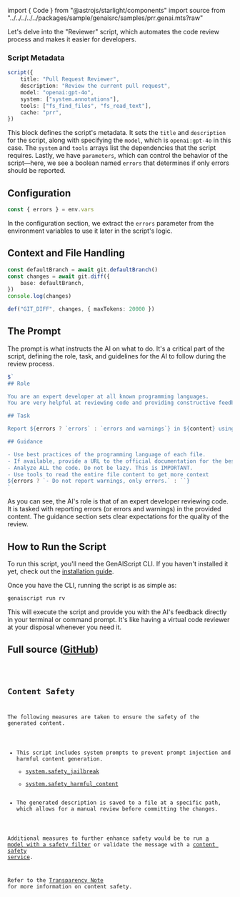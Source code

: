 
import { Code } from "@astrojs/starlight/components"
import source from "../../../../../packages/sample/genaisrc/samples/prr.genai.mts?raw"

Let's delve into the "Reviewer" script, which automates the code review process and makes it easier for developers.

### Script Metadata

```ts
script({
    title: "Pull Request Reviewer",
    description: "Review the current pull request",
    model: "openai:gpt-4o",
    system: ["system.annotations"],
    tools: ["fs_find_files", "fs_read_text"],
    cache: "prr",
})
```

This block defines the script's metadata. It sets the `title` and `description` for the script, along with specifying the `model`, which is `openai:gpt-4o` in this case. The `system` and `tools` arrays list the dependencies that the script requires. Lastly, we have `parameters`, which can control the behavior of the script—here, we see a boolean named `errors` that determines if only errors should be reported.

## Configuration

```ts
const { errors } = env.vars
```

In the configuration section, we extract the `errors` parameter from the environment variables to use it later in the script's logic.

## Context and File Handling

```ts
const defaultBranch = await git.defaultBranch()
const changes = await git.diff({
    base: defaultBranch,
})
console.log(changes)

def("GIT_DIFF", changes, { maxTokens: 20000 })
```

## The Prompt

The prompt is what instructs the AI on what to do. It's a critical part of the script, defining the role, task, and guidelines for the AI to follow during the review process.

```ts
$`
## Role

You are an expert developer at all known programming languages.
You are very helpful at reviewing code and providing constructive feedback.

## Task

Report ${errors ? `errors` : `errors and warnings`} in ${content} using the annotation format.

## Guidance

- Use best practices of the programming language of each file.
- If available, provide a URL to the official documentation for the best practice. do NOT invent URLs.
- Analyze ALL the code. Do not be lazy. This is IMPORTANT.
- Use tools to read the entire file content to get more context
${errors ? `- Do not report warnings, only errors.` : ``}
`
```

As you can see, the AI's role is that of an expert developer reviewing code. It is tasked with reporting errors (or errors and warnings) in the provided content. The guidance section sets clear expectations for the quality of the review.

## How to Run the Script

To run this script, you'll need the GenAIScript CLI. If you haven't installed it yet, check out the [installation guide](https://microsoft.github.io/genaiscript/getting-started).

Once you have the CLI, running the script is as simple as:

```bash
genaiscript run rv
```

This will execute the script and provide you with the AI's feedback directly in your terminal or command prompt.
It's like having a virtual code reviewer at your disposal whenever you need it.

## Full source ([GitHub](https://github.com/microsoft/genaiscript/blob/main/packages/sample/genaisrc/samples/rv.genai.mts))

<Code code={source} wrap={true} lang="ts" title="prr.genai.mts" />

## Content Safety

The following measures are taken to ensure the safety of the generated content.

-   This script includes system prompts to prevent prompt injection and harmful content generation.
    -   [system.safety_jailbreak](/genaiscript/reference/scripts/system#systemsafety_jailbreak)
    -   [system.safety_harmful_content](/genaiscript/reference/scripts/system#systemsafety_harmful_content)
-   The generated description is saved to a file at a specific path, which allows for a manual review before committing the changes.

Additional measures to further enhance safety would be to run [a model with a safety filter](https://learn.microsoft.com/en-us/azure/ai-services/openai/concepts/content-filter?tabs=warning%2Cuser-prompt%2Cpython-new)
or validate the message with a [content safety service](/genaiscript/reference/scripts/content-safety).

Refer to the [Transparency Note](/genaiscript/reference/transparency-note/) for more information on content safety.
